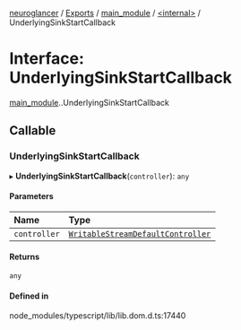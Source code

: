 [neuroglancer](../README.md) / [Exports](../modules.md) / [main\_module](../modules/main_module.md) / [<internal\>](../modules/main_module._internal_.md) / UnderlyingSinkStartCallback

# Interface: UnderlyingSinkStartCallback

[main_module](../modules/main_module.md).[<internal>](../modules/main_module._internal_.md).UnderlyingSinkStartCallback

## Callable

### UnderlyingSinkStartCallback

▸ **UnderlyingSinkStartCallback**(`controller`): `any`

#### Parameters

| Name | Type |
| :------ | :------ |
| `controller` | [`WritableStreamDefaultController`](../modules/main_module._internal_.md#writablestreamdefaultcontroller) |

#### Returns

`any`

#### Defined in

node_modules/typescript/lib/lib.dom.d.ts:17440

